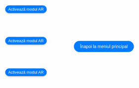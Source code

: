 
<html lang="en">
<head>
    <meta charset="UTF-8">
    <meta name="viewport" content="width=device-width, initial-scale=1.0">
    <title>Modele AR Optimizate</title>
    <script type="module" src="https://unpkg.com/@google/model-viewer"></script>
    <style>
        body {
            margin: 0;
            padding: 0;
            font-family: Arial, sans-serif;
            background-image: url('fundal2.jpg');
            background-size: cover;
            background-position: center;
            display: flex;
            justify-content: center;
            align-items: center;
            height: 100vh;
        }
        .model-container {
            display: flex;
            flex-direction: row;
            align-items: center;
            justify-content: center;
            flex-wrap: wrap;
            width: 100%;
            max-width: 400px;
        }
        .model-section {
            margin: 10px;
            text-align: center;
        }
        model-viewer {
            width: 170px; /* Dimensiuni actualizate pentru toate modelele */
            height: 170px; /* Dimensiuni actualizate pentru toate modelele */
            margin: 0 auto;
        }
        .ar-button {
            display: flex;
            align-items: center;
            justify-content: center;
            margin: 10px auto;
            padding: 5px 10px;
            font-size: 0.8rem;
            cursor: pointer;
            background-color: #007BFF;
            border: none;
            border-radius: 20px;
            color: white;
            box-shadow: 0 2px 4px rgba(0, 0, 0, 0.2);
            transition: background-color 0.3s, box-shadow 0.3s;
        }
        .ar-button:hover {
            background-color: #0056b3;
            box-shadow: 0 4px 8px rgba(0, 0, 0, 0.3);
        }
        p {
            margin-top: 10px;
            color: #FFFFFF;
            font-size: 1.2em;
        }
        .back-button {
            display: flex;
            justify-content: center;
            width: 100%;
            padding: 20px;
        }
        .back-link {
            text-decoration: none;
            color: white;
            background-color: #007BFF;
            padding: 10px 20px;
            border-radius: 20px;
            transition: background-color 0.3s;
        }
        .back-link:hover {
            background-color: #0056b3;
        }
    </style>
</head>
<body>

<div class="model-container">
    <!-- Model 1: Cactus -->
    <div class="model-section">
        <model-viewer 
            src="cactus.glb" 
            ios-src="cactus.usdz" 
            ar 
            ar-modes="webxr scene-viewer quick-look" 
            camera-controls 
            auto-rotate 
            environment-image="neutral" 
            shadow-intensity="1"
            min-camera-orbit="auto 0deg 0deg" 
            max-camera-orbit="auto 80deg auto">
            <button slot="ar-button" class="ar-button">Activează modul AR</button>
        </model-viewer>
        <p>Cactus Cary</p>
    </div>
    <!-- Model 2: Guler -->
    <div class="model-section">
        <model-viewer 
            src="guler2.glb" 
            ios-src="guler2.usdz" 
            ar 
            ar-modes="webxr scene-viewer quick-look" 
            camera-controls 
            auto-rotate 
            environment-image="neutral" 
            shadow-intensity="1"
            min-camera-orbit="auto 0deg 0deg" 
            max-camera-orbit="auto 80deg auto">
            <button slot="ar-button" class="ar-button">Activează modul AR</button>
        </model-viewer>
        <p>Guler Cervical</p>
    </div>
    <!-- Model 3: Scaun -->
    <div class="model-section">
        <model-viewer 
            src="scaun.glb" 
            ios-src="scaun.usdz" 
            ar 
            ar-modes="webxr scene-viewer quick-look" 
            camera-controls 
            auto-rotate 
            environment-image="neutral" 
            shadow-intensity="1"
            min-camera-orbit="auto 0deg 0deg" 
            max-camera-orbit="auto 80deg auto">
            <button slot="ar-button" class="ar-button">Activează modul AR</button>
        </model-viewer>
        <p>Scaun Ikea</p>
    </div>
</div>

<div class="back-button">
    <a href="https://augmentedrealityweb.github.io/toate-produsele/" class="back-link">Înapoi la meniul principal</a>
</div>

</body>
</html>
